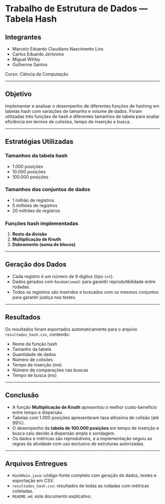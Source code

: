 
# Trabalho de Estrutura de Dados — Tabela Hash

##  Integrantes
- Marcelo Eduardo Claudiano Nascimento Lins
- Carlos Eduardo Jerônimo
- Miguel Wihby
- Gulherme Santos

Curso: Ciência da Computação

---

##  Objetivo

Implementar e analisar o desempenho de diferentes funções de hashing em tabelas hash com variações de tamanho e volume de dados. Foram utilizadas três funções de hash e diferentes tamanhos de tabela para avaliar eficiência em termos de colisões, tempo de inserção e busca.

---

##  Estratégias Utilizadas

### Tamanhos da tabela hash
- 1.000 posições
- 10.000 posições
- 100.000 posições

### Tamanhos dos conjuntos de dados
- 1 milhão de registros
- 5 milhões de registros
- 20 milhões de registros

### Funções hash implementadas
1. **Resto da divisão**
2. **Multiplicação de Knuth**
3. **Dobramento (soma de blocos)**

---

##  Geração dos Dados

- Cada registro é um número de 9 dígitos (tipo `int`).
- Dados gerados com `Random(seed)` para garantir reprodutibilidade entre rodadas.
- Todos os registros são inseridos e buscados com os mesmos conjuntos para garantir justiça nos testes.

---

##  Resultados

Os resultados foram exportados automaticamente para o arquivo `resultados_hash.csv`, contendo:

- Nome da função hash
- Tamanho da tabela
- Quantidade de dados
- Número de colisões
- Tempo de inserção (ms)
- Número de comparações nas buscas
- Tempo de busca (ms)

---

##  Conclusão

- A função **Multiplicação de Knuth** apresentou o melhor custo-benefício entre tempo e dispersão.
- Tabelas com 1.000 posições apresentaram taxa altíssima de colisão (até 99%).
- O desempenho da **tabela de 100.000 posições** em tempo de inserção e busca caiu devido à dispersão ampla e sondagem.
- Os dados e métricas são reprodutíveis, e a implementação seguiu as regras da atividade com uso exclusivo de estruturas autorizadas.

---

##  Arquivos Entregues

- `HashMain.java`: código-fonte completo com geração de dados, testes e exportação em CSV.
- `resultados_hash.csv`: resultados de todas as rodadas com métricas coletadas.
- `README.md`: este documento explicativo.

